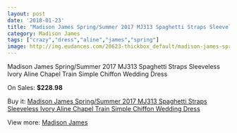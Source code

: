 ```yaml
---
layout: post
date: '2018-01-23'
title: "Madison James Spring/Summer 2017 MJ313 Spaghetti Straps Sleeveless Ivory Aline Chapel Train Simple Chiffon Wedding Dress"
category: Madison James
tags: ["crazy","dress","aline","james","spring"]
image: http://img.eudances.com/20623-thickbox_default/madison-james-spring-summer-2017-mj313-spaghetti-straps-sleeveless-ivory-aline-chapel-train-simple-chiffon-wedding-dress.jpg
---
```

Madison James Spring/Summer 2017 MJ313 Spaghetti Straps Sleeveless Ivory Aline Chapel Train Simple Chiffon Wedding Dress

On Sales: **$228.98**
<a href="https://www.eudances.com/en/madison-james/6192-madison-james-spring-summer-2017-mj313-spaghetti-straps-sleeveless-ivory-aline-chapel-train-simple-chiffon-wedding-dress.html"><amp-img layout="responsive" width="600" height="600" src="//img.eudances.com/20623-thickbox_default/madison-james-spring-summer-2017-mj313-spaghetti-straps-sleeveless-ivory-aline-chapel-train-simple-chiffon-wedding-dress.jpg" alt="Madison James Spring/Summer 2017 MJ313 Spaghetti Straps Sleeveless Ivory Aline Chapel Train Simple Chiffon Wedding Dress 0" /></a>
<a href="https://www.eudances.com/en/madison-james/6192-madison-james-spring-summer-2017-mj313-spaghetti-straps-sleeveless-ivory-aline-chapel-train-simple-chiffon-wedding-dress.html"><amp-img layout="responsive" width="600" height="600" src="//img.eudances.com/20627-thickbox_default/madison-james-spring-summer-2017-mj313-spaghetti-straps-sleeveless-ivory-aline-chapel-train-simple-chiffon-wedding-dress.jpg" alt="Madison James Spring/Summer 2017 MJ313 Spaghetti Straps Sleeveless Ivory Aline Chapel Train Simple Chiffon Wedding Dress 1" /></a>
<a href="https://www.eudances.com/en/madison-james/6192-madison-james-spring-summer-2017-mj313-spaghetti-straps-sleeveless-ivory-aline-chapel-train-simple-chiffon-wedding-dress.html"><amp-img layout="responsive" width="600" height="600" src="//img.eudances.com/20626-thickbox_default/madison-james-spring-summer-2017-mj313-spaghetti-straps-sleeveless-ivory-aline-chapel-train-simple-chiffon-wedding-dress.jpg" alt="Madison James Spring/Summer 2017 MJ313 Spaghetti Straps Sleeveless Ivory Aline Chapel Train Simple Chiffon Wedding Dress 2" /></a>
<a href="https://www.eudances.com/en/madison-james/6192-madison-james-spring-summer-2017-mj313-spaghetti-straps-sleeveless-ivory-aline-chapel-train-simple-chiffon-wedding-dress.html"><amp-img layout="responsive" width="600" height="600" src="//img.eudances.com/20625-thickbox_default/madison-james-spring-summer-2017-mj313-spaghetti-straps-sleeveless-ivory-aline-chapel-train-simple-chiffon-wedding-dress.jpg" alt="Madison James Spring/Summer 2017 MJ313 Spaghetti Straps Sleeveless Ivory Aline Chapel Train Simple Chiffon Wedding Dress 3" /></a>
<a href="https://www.eudances.com/en/madison-james/6192-madison-james-spring-summer-2017-mj313-spaghetti-straps-sleeveless-ivory-aline-chapel-train-simple-chiffon-wedding-dress.html"><amp-img layout="responsive" width="600" height="600" src="//img.eudances.com/20624-thickbox_default/madison-james-spring-summer-2017-mj313-spaghetti-straps-sleeveless-ivory-aline-chapel-train-simple-chiffon-wedding-dress.jpg" alt="Madison James Spring/Summer 2017 MJ313 Spaghetti Straps Sleeveless Ivory Aline Chapel Train Simple Chiffon Wedding Dress 4" /></a>

Buy it: [Madison James Spring/Summer 2017 MJ313 Spaghetti Straps Sleeveless Ivory Aline Chapel Train Simple Chiffon Wedding Dress](https://www.eudances.com/en/madison-james/6192-madison-james-spring-summer-2017-mj313-spaghetti-straps-sleeveless-ivory-aline-chapel-train-simple-chiffon-wedding-dress.html "Madison James Spring/Summer 2017 MJ313 Spaghetti Straps Sleeveless Ivory Aline Chapel Train Simple Chiffon Wedding Dress")

View more: [Madison James](https://www.eudances.com/en/75-Madison-James "Madison James")